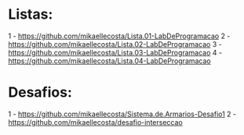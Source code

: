 # Listas:
1 - https://github.com/mikaellecosta/Lista.01-LabDeProgramacao
2 - https://github.com/mikaellecosta/Lista.02-LabDeProgramacao
3 - https://github.com/mikaellecosta/Lista.03-LabDeProgramacao
4 - https://github.com/mikaellecosta/Lista.04-LabDeProgramacao

# Desafios:
1 - https://github.com/mikaellecosta/Sistema.de.Armarios-Desafio1
2 - https://github.com/mikaellecosta/desafio-interseccao
